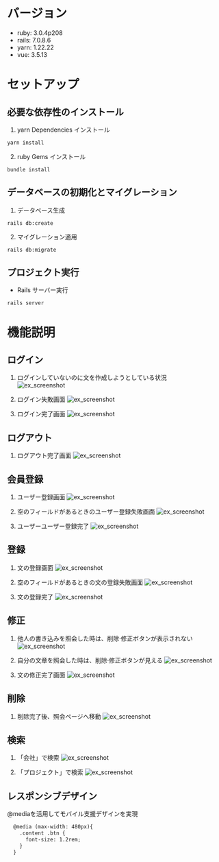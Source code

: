 # バージョン
- ruby: 3.0.4p208
- rails: 7.0.8.6
- yarn: 1.22.22
- vue: 3.5.13

# セットアップ
## 必要な依存性のインストール
1. yarn Dependencies インストール
```bash
yarn install
```
2. ruby Gems インストール
```
bundle install
```
## データベースの初期化とマイグレーション

1. データベース生成
```
rails db:create
```
2. マイグレーション適用
```
rails db:migrate
```
## プロジェクト実行
- Rails サーバー実行
```
rails server
```

# 機能説明
## ログイン
1. ログインしていないのに文を作成しようとしている状況<br>
![ex_screenshot](./img/로그인%20필요%20화면.png)

2. ログイン失敗画面 
![ex_screenshot](/img/로그인%20실패.png)

3. ログイン完了画面
![ex_screenshot](/img/로그인%20완료%20화면.png)

## ログアウト 
1. ログアウト完了画面
![ex_screenshot](/img/로그아웃%20완료%20화면.png)

## 会員登録
1. ユーザー登録画面
![ex_screenshot](/img/유저%20등록%20페이지.png)

2. 空のフィールドがあるときのユーザー登録失敗画面
![ex_screenshot](/img/유저등록%20실패.png)

3. ユーザーユーザー登録完了
![ex_screenshot](/img/유저%20등록%20완료.png)

## 登録
1. 文の登録画面
![ex_screenshot](/img/글작성%20페이지.png)

2. 空のフィールドがあるときの文の登録失敗画面
![ex_screenshot](/img/글%20작성%20실패.png)

3. 文の登録完了
![ex_screenshot](/img/작성%20완료.png)

## 修正
1. 他人の書き込みを照会した時は、削除·修正ボタンが表示されない
![ex_screenshot](/img/남%20글.png)

2. 自分の文章を照会した時は、削除·修正ボタンが見える
![ex_screenshot](/img/내%20글.png)

3. 文の修正完了画面
![ex_screenshot](/img/수정%20완료.png)

## 削除 
1. 削除完了後、照会ページへ移動
![ex_screenshot](/img/삭제%20완료.png)

## 検索
1. 「会社」で検索
![ex_screenshot](/img/회사%20검색.png)

2. 「プロジェクト」で検索
![ex_screenshot](/img/프로젝트%20검색.png)

## レスポンシブデザイン
@mediaを活用してモバイル支援デザインを実現
``` html
  @media (max-width: 480px){
    .content .btn {
      font-size: 1.2rem;
    }
  }
``` 
